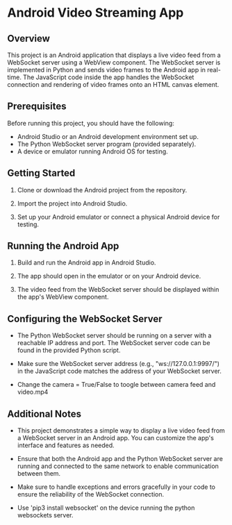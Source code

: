 # Android Video Streaming App

## Overview

This project is an Android application that displays a live video feed from a WebSocket server using a WebView component. The WebSocket server is implemented in Python and sends video frames to the Android app in real-time. The JavaScript code inside the app handles the WebSocket connection and rendering of video frames onto an HTML canvas element.

## Prerequisites

Before running this project, you should have the following:

- Android Studio or an Android development environment set up.
- The Python WebSocket server program (provided separately).
- A device or emulator running Android OS for testing.

## Getting Started

1. Clone or download the Android project from the repository.

2. Import the project into Android Studio.

3. Set up your Android emulator or connect a physical Android device for testing.

## Running the Android App

1. Build and run the Android app in Android Studio.

2. The app should open in the emulator or on your Android device.

3. The video feed from the WebSocket server should be displayed within the app's WebView component.

## Configuring the WebSocket Server

- The Python WebSocket server should be running on a server with a reachable IP address and port. The WebSocket server code can be found in the provided Python script.

- Make sure the WebSocket server address (e.g., "ws://127.0.0.1:9997/") in the JavaScript code matches the address of your WebSocket server.

- Change the camera = True/False to toogle between camera feed and video.mp4

## Additional Notes

- This project demonstrates a simple way to display a live video feed from a WebSocket server in an Android app. You can customize the app's interface and features as needed.

- Ensure that both the Android app and the Python WebSocket server are running and connected to the same network to enable communication between them.

- Make sure to handle exceptions and errors gracefully in your code to ensure the reliability of the WebSocket connection.

- Use 'pip3 install websocket' on the device running the python websockets server. 

